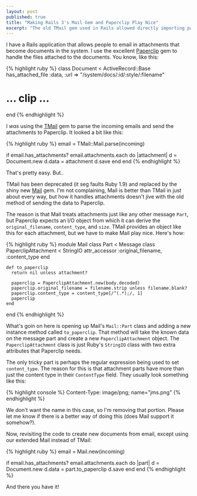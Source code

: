 ```yaml
---
layout: post
published: true
title: "Making Rails 3's Mail Gem and Paperclip Play Nice"
excerpt: "The old TMail gem used in Rails allowed directly importing parsed attachments into Paperclip. The new Mail gem works differently, but we can make them play nice."
---
```


I have a Rails application that allows people to email in attachments that become documents in the system. I use the excellent [Paperclip][paperclip] gem to handle the files attached to the documents. You know, like this:

{% highlight ruby %}
class Document < ActiveRecord::Base
  has_attached_file :data, :url => "/system/docs/:id/:style/:filename"
  # ... clip ...
end
{% endhighlight %}


I _was_ using the [TMail][tmail] gem to parse the incoming emails and send the attachments to Paperclip. It looked a bit like this:

{% highlight ruby %}
email = TMail::Mail.parse(incoming)

if email.has_attachments?
  email.attachments.each do |attachment|
    d = Document.new
    d.data = attachment
    d.save
  end
end
{% endhighlight %}

That's pretty easy. But..

TMail has been deprecated (it seg faults Ruby 1.9) and replaced by the shiny new [Mail][mail] gem. I'm not complaining, Mail is better than TMail in just about every way, but how it handles attachments doesn't jive with the old method of sending the data to Paperclip.

The reason is that Mail treats attachments just like any other message `Part`, but Paperclip expects an I/O object from which it can derive the `original_filename`, `content_type`, and `size`. TMail provides an object like this for each attachment, but we have to make Mail play nice. Here's how:

{% highlight ruby %}
module Mail
  class Part < Message
    class PaperclipAttachment < StringIO
      attr_accessor :original_filename, :content_type
    end

    def to_paperclip
      return nil unless attachment?

      paperclip = PaperclipAttachment.new(body.decoded)
      paperclip.original_filename = filename.strip unless filename.blank?
      paperclip.content_type = content_type[/^(.*);/, 1]
      paperclip
    end
end
{% endhighlight %}

What's goin on here is opening up Mail's `Mail::Part` class and adding a new instance method called `to_paperclip`. That method will take the known data on the message part and create a new `PaperclipAttachment` object. The `PaperclipAttachment` class is just Ruby's `StringIO` class with two extra attributes that Paperclip needs.

The only tricky part is perhaps the regular expression being used to set `content_type`. The reason for this is that attachment parts have more than just the content type in their `ContentType` field. They usually look something like this:

{% highlight console %}
Content-Type: image/png; name="jms.png"
{% endhighlight %}

We don't want the name in this case, so I'm removing that portion. Please let me know if there is a better way of doing this (does Mail support it somehow?).

Now, revisiting the code to create new documents from email, except using our extended Mail instead of TMail:

{% highlight ruby %}
email = Mail.new(incoming)

if email.has_attachments?
  email.attachments.each do |part|
    d = Document.new
    d.data = part.to_paperclip
    d.save
  end
end
{% endhighlight %}

And there you have it!

[paperclip]:https://github.com/thoughtbot/paperclip
[tmail]:http://tmail.rubyforge.org/
[mail]:https://github.com/mikel/mail
